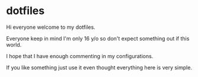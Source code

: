 # dotfiles
Hi everyone welcome to my dotfiles.

Everyone keep in mind I'm only 16 y/o so don't expect something out if this world.

I hope that I have enough commenting in my configurations.

If you like something just use it even thought everything here is very simple.
